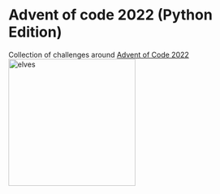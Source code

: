 # Advent of code 2022 (Python Edition)


Collection of challenges around [Advent of Code 2022](https://adventofcode.com/) <img src="https://us.123rf.com/450wm/ezhevica/ezhevica1902/ezhevica190200059/ezhevica190200059.jpg" alt="elves" align="left" width="250"/>
